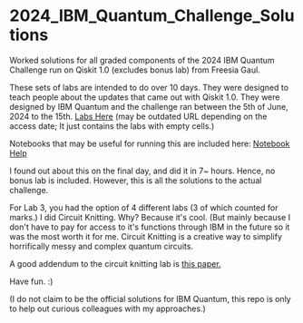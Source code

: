 # 2024_IBM_Quantum_Challenge_Solutions
Worked solutions for all graded components of the 2024 IBM Quantum Challenge run on Qiskit 1.0 (excludes bonus lab) from Freesia Gaul. 

These sets of labs are intended to do over 10 days. They were designed to teach people about the updates that came out with Qiskit 1.0.
They were designed by IBM Quantum and the challenge ran between the 5th of June, 2024 to the 15th. <a href="https://challenges.quantum.ibm.com/2024#lab-0">Labs Here</a> (may be outdated URL depending on the access date; It just contains the labs with empty cells.)

Notebooks that may be useful for running this are included here:  <a href="https://www.ibm.com/quantum/blog/qiskit-notebook-environments">Notebook Help</a>

I found out about this on the final day, and did it in 7~ hours. Hence, no bonus lab is included. However, this is all the solutions to the actual challenge.

For Lab 3, you had the option of 4 different labs (3 of which counted for marks.) I did Circuit Knitting. Why? Because it's cool. (But mainly because I don't have to pay for access to it's functions through IBM in the future so it was the most worth it for me. Circuit Knitting is a creative way to simplify horrifically messy and complex quantum circuits. 

A good addendum to the circuit knitting lab is <a href="https://arxiv.org/pdf/2205.00016">this paper.</a>

Have fun. :)

(I do not claim to be the official solutions for IBM Quantum, this repo is only to help out curious colleagues with my approaches.)
